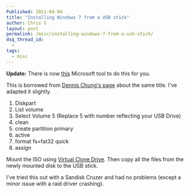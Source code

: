 ```yaml
---
Published: 2011-04-04
title: "Installing Windows 7 from a USB stick"
author: Chris S
layout: post
permalink: /misc/installing-windows-7-from-a-usb-stick/
dsq_thread_id:
  - 
tags:
  - misc
---
```

**Update:** There is now [this][1] Microsoft tool to do this for you.

This is borrowed from [Dennis Chung's page][2] about the same title. I've adapted it slightly.

<!--more-->

  1. Diskpart
  2. List volume
  3. Select Volume 5 (Replace 5 with number reflecting your USB Drive)
  4. clean
  5. create partition primary
  6. active
  7. format fs=fat32 quick
  8. assign

Mount the ISO using [Virtual Clone Drive][3]. Then copy all the files from the newly mounted disk to the USB stick.

I've tried this out with a Sandisk Cruzer and had no problems (except a minor issue with a raid driver crashing).

 [1]: http://www.microsoftstore.com/store/msusa/html/pbPage.Help_Win7_usbdvd_dwnTool
 [2]: http://edge.technet.com/Media/Installing-Win7-using-a-USB-Stick/
 [3]: http://www.slysoft.com/en/virtual-clonedrive.html